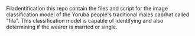 Filadentification this repo contain the files and script for the image classification model of the Yoruba people's traditional males cap/hat called "fila". This classification model is capable of identifying and also determining if the wearer is married or single.
